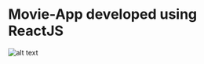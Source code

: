 # Movie-App developed using ReactJS

![alt text](https://github.com/ashutoshraj01/React-Movie-App/blob/master/public/images/screencapture.png)
